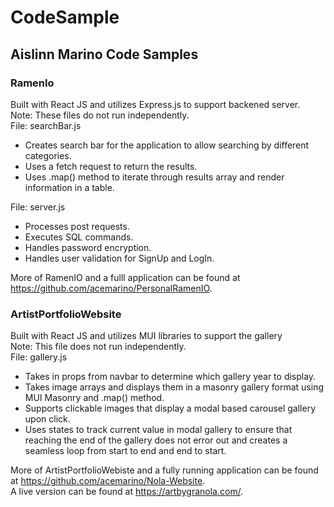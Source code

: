 # CodeSample

## Aislinn Marino Code Samples

### RamenIo

Built with React JS and utilizes Express.js to support backened server.
<br>
Note: These files do not run independently.
<br>
File: searchBar.js

- Creates search bar for the application to allow searching by different categories.
- Uses a fetch request to return the results.
- Uses .map() method to iterate through results array and render information in a table.

File: server.js

- Processes post requests.
- Executes SQL commands.
- Handles password encryption.
- Handles user validation for SignUp and LogIn.

More of RamenIO and a fulll application can be found at https://github.com/acemarino/PersonalRamenIO.

### ArtistPortfolioWebsite

Built with React JS and utilizes MUI libraries to support the gallery
<br>
Note: This file does not run independently.
<br>
File: gallery.js

- Takes in props from navbar to determine which gallery year to display.
- Takes image arrays and displays them in a masonry gallery format using MUI Masonry and .map() method.
- Supports clickable images that display a modal based carousel gallery upon click.
- Uses states to track current value in modal gallery to ensure that reaching the end of the gallery does not error out and creates a seamless loop from start to end and end to start.

More of ArtistPortfolioWebiste and a fully running application can be found at https://github.com/acemarino/Nola-Website.
<br>
A live version can be found at https://artbygranola.com/.
